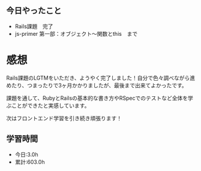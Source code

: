 ## 今日やったこと
- Rails課題　完了
- js-primer 第一部：オブジェクト〜関数とthis　まで

# 感想
Rails課題のLGTMをいただき、ようやく完了しました！自分で色々調べながら進めたり、つまったりで3ヶ月かかりましたが、最後まで出来てよかったです。

課題を通して、RubyとRailsの基本的な書き方やRSpecでのテストなど全体を学ぶことができたと実感しています。

次はフロントエンド学習を引き続き頑張ります！

## 学習時間
- 今日:3.0h
- 累計:603.0h
